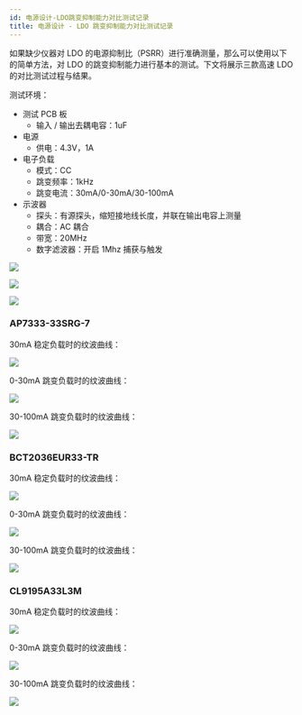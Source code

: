 ```yaml
---
id: 电源设计-LDO跳变抑制能力对比测试记录
title: 电源设计 - LDO 跳变抑制能力对比测试记录
---
```


如果缺少仪器对 LDO 的电源抑制比（PSRR）进行准确测量，那么可以使用以下的简单方法，对 LDO 的跳变抑制能力进行基本的测试。下文将展示三款高速 LDO 的对比测试过程与结果。

测试环境：

- 测试 PCB 板
  - 输入 / 输出去耦电容：1uF
- 电源
  - 供电：4.3V，1A
- 电子负载
  - 模式：CC
  - 跳变频率：1kHz
  - 跳变电流：30mA/0-30mA/30-100mA
- 示波器
  - 探头：有源探头，缩短接地线长度，并联在输出电容上测量
  - 耦合：AC 耦合
  - 带宽：20MHz
  - 数字滤波器：开启 1Mhz 捕获与触发

![](https://cos.wiki-power.com/img/20220516141413.jpg)

![](https://cos.wiki-power.com/img/20220516141418.jpg)

![](https://cos.wiki-power.com/img/20220516141424.jpg)

### AP7333-33SRG-7

30mA 稳定负载时的纹波曲线：

![](https://cos.wiki-power.com/img/20220516140355.png)

0-30mA 跳变负载时的纹波曲线：

![](https://cos.wiki-power.com/img/20220516140747.png)

30-100mA 跳变负载时的纹波曲线：

![](https://cos.wiki-power.com/img/20220516140848.png)

### BCT2036EUR33-TR

30mA 稳定负载时的纹波曲线：

![](https://cos.wiki-power.com/img/20220516141008.png)

0-30mA 跳变负载时的纹波曲线：

![](https://cos.wiki-power.com/img/20220516141016.png)

30-100mA 跳变负载时的纹波曲线：

![](https://cos.wiki-power.com/img/20220516141019.png)

### CL9195A33L3M

30mA 稳定负载时的纹波曲线：

![](https://cos.wiki-power.com/img/20220516141024.png)

0-30mA 跳变负载时的纹波曲线：

![](https://cos.wiki-power.com/img/20220516141028.png)

30-100mA 跳变负载时的纹波曲线：

![](https://cos.wiki-power.com/img/20220516141032.png)
